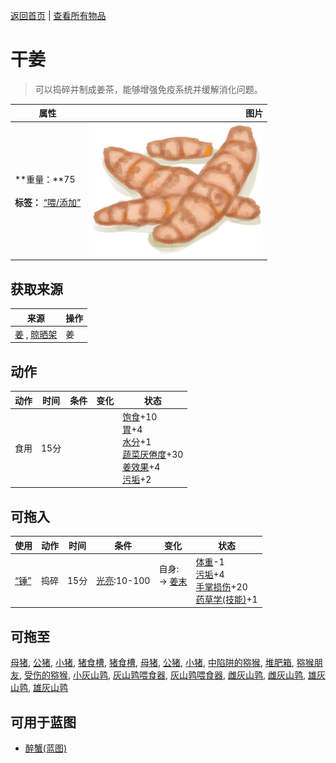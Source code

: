 [返回首页](index.md)   |  [查看所有物品](object.md)
# 干姜  
> 可以捣碎并制成姜茶，能够增强免疫系统并缓解消化问题。  
  
  属性  |   图片   
 ----  |  ----:   
 **重量：**75<br><br>**标签：**	[“喂/添加”](tag_Feed.md)  |  ![](Sprite/Ginger.png)   
  
## 获取来源  
来源  |  操作  
----  |  ----  
[姜](Ginger.md) , [晾晒架](DryingRack.md)  |  姜  
## 动作  
动作  |  时间  |  条件  |  变化  |  状态  
----  |  ----  |  ----  |  ----  |  ----  
食用  |  15分  |    |    |  [饱食](Satiation.md)+10<br>[胃](Stomach.md)+4<br>[水分](Hydration.md)+1<br>[蔬菜<nobr>厌倦度</nobr>](SaturationVegetables.md)+30<br>[姜效果](GingerEffect.md)+4<br>[污垢](Filth.md)+2  
## 可拖入  
使用  |  动作  |  时间  |  条件  |  变化  |  状态  
----  |  ----  |  ----  |  ----  |  ----  |  ----  
[“锤”](tag_Hammer.md)  |  捣碎  |  15分  |  [光亮](Light.md):10-100  |  自身:<br>→ [姜末](GingerGround.md)<br><br>  |  [体重](Weight.md)-1<br>[污垢](Filth.md)+4<br>[手掌损伤](HandDamage.md)+20<br>[药草学(技能)](Skill_Herbology.md)+1  
## 可拖至  
[母猪](BoarEnclosureFemale.md), [公猪](BoarEnclosureMale.md), [小猪](BoarEnclosurePiglet.md), [猪食槽](BoarFeeder.md), [猪食槽](BoarFeederEmpty.md), [母猪](BoarTiedFemale.md), [公猪](BoarTiedMale.md), [小猪](BoarTiedPiglet.md), [中陷阱的猕猴](CageTrapMacaque.md), [堆肥箱](CompostBin.md), [猕猴朋友](MacaqueFriend.md), [受伤的猕猴](MacaqueWounded.md), [小灰山鹑](PartridgeChick.md), [灰山鹑喂食器](PartridgeFeeder.md), [灰山鹑喂食器](PartridgeFeederEmpty.md), [雌灰山鹑](PartridgeFemaleEnclosure.md), [雌灰山鹑](PartridgeFemaleLive.md), [雄灰山鹑](PartridgeMaleEnclosure.md), [雄灰山鹑](PartridgeMaleLive.md)  
## 可用于蓝图  
- [醉蟹(蓝图)](Bp_DrunkenCrab.md)  
  
  
